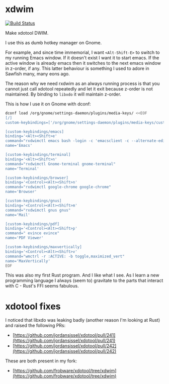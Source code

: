 # xdwim

[![Build Status](https://travis-ci.com/frobware/xdwim.svg?branch=master)](https://travis-ci.org/frobware/xdwim)

Make xdotool DWIM.

I use this as dumb hotkey manager on Gnome. 

For example, and since time immemorial, I want `<Alt-Shift-E>` to
switch to my running Emacs window. If it doesn't exist I want it to
start emacs. If the active window is already emacs then it switches to
the next emacs window in z-order, if any. This latter behaviour is
something I used to adore in Sawfish many, many eons ago.

The reason why we need rxdwim as an always running process is that you
cannot just call xdotool repeatedly and let it exit because z-order is
not maintained. By binding to `libxdo` it will maintain z-order.

This is how I use it on Gnome with dconf:

```bash
dconf load /org/gnome/settings-daemon/plugins/media-keys/ <<EOF
[/]
custom-keybindings=['/org/gnome/settings-daemon/plugins/media-keys/custom-keybindings/emacs/', '/org/gnome/settings-daemon/plugins/media-keys/custom-keybindings/terminal/', '/org/gnome/settings-daemon/plugins/media-keys/custom-keybindings/browser/', '/org/gnome/settings-daemon/plugins/media-keys/custom-keybindings/gnus/', '/org/gnome/settings-daemon/plugins/media-keys/custom-keybindings/pdf/', '/org/gnome/settings-daemon/plugins/media-keys/custom-keybindings/maxvertically/']

[custom-keybindings/emacs]
binding='<Alt><Shift>e'
command="rxdwimctl emacs bash -login -c 'emacsclient -c --alternate-editor=\"\" --frame-parameters=\"((reverse . t))\"'"
name='Emacs'

[custom-keybindings/terminal]
binding='<Alt><Shift>n'
command="rxdwimctl Gnome-terminal gnome-terminal"
name='Terminal'

[custom-keybindings/browser]
binding='<Control><Alt><Shift>n'
command="rxdwimctl google-chrome google-chrome"
name='Browser'

[custom-keybindings/gnus]
binding='<Control><Alt><Shift>m'
command="rxdwimctl gnus gnus"
name='Mail'

[custom-keybindings/pdf]
binding='<Control><Alt><Shift>p'
command=" evince evince"
name='PDF Viewer'

[custom-keybindings/maxvertically]
binding='<Control><Alt><Shift>v'
command="wmctrl -r :ACTIVE: -b toggle,maximized_vert"
name='MaxVertically'
EOF
```

This was also my first Rust program. And I like what I see. As I learn
a new programming language I always (seem to) gravitate to the parts
that interact with C - Rust's FFI seems fabulous.

# xdotool fixes

I noticed that libxdo was leaking badly (another reason I'm looking at
Rust) and raised the following PRs:

- [https://github.com/jordansissel/xdotool/pull/241](https://github.com/jordansissel/xdotool/pull/241)
- [https://github.com/jordansissel/xdotool/pull/242](https://github.com/jordansissel/xdotool/pull/242)

These are both present in my fork:

- [https://github.com/frobware/xdotool/tree/xdwim](https://github.com/frobware/xdotool/tree/xdwim)

